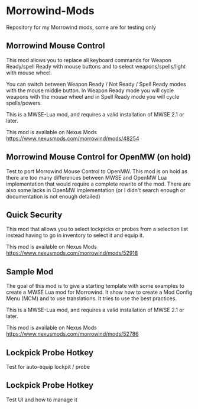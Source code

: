 # Morrowind-Mods

Repository for my Morrowind mods, some are for testing only


## Morrowind Mouse Control

This mod allows you to replace all keyboard commands for Weapon Ready/spell Ready
with mouse buttons and to select weapons/spells/light with mouse wheel.

You can switch between Weapon Ready / Not Ready / Spell Ready modes with the mouse
middle button. In Weapon Ready mode you will cycle weapons with the mouse wheel and
in Spell Ready mode you will cycle spells/powers.

This is a MWSE-Lua mod, and requires a valid installation of MWSE 2.1 or later.

This mod is available on Nexus Mods https://www.nexusmods.com/morrowind/mods/48254

## Morrowind Mouse Control for OpenMW (on hold)

Test to port Morrowind Mouse Control to OpenMW. This mod is on hold as there are too
many differences between MWSE and OpenMW Lua implementation that would require a
complete rewrite of the mod. There are also some lacks in OpenMW implementation
(or I didn't search enough or documentation is not enough detailed)

## Quick Security

This mod that allows you to select lockpicks or probes from a selection list instead
having to go in inventory to select it and equip it.

This mod is available on Nexus Mods https://www.nexusmods.com/morrowind/mods/52918

## Sample Mod

The goal of this mod is to give a starting template with some examples to create a
MWSE Lua mod for Morrowind. It show how to create a Mod Config Menu (MCM) and to
use translations. It tries to use the best practices.

This is a MWSE-Lua mod, and requires a valid installation of MWSE 2.1 or later.

This mod is available on Nexus Mods https://www.nexusmods.com/morrowind/mods/52786

## Lockpick Probe Hotkey

Test for auto-equip lockpit / probe

## Lockpick Probe Hotkey

Test UI and how to manage it
